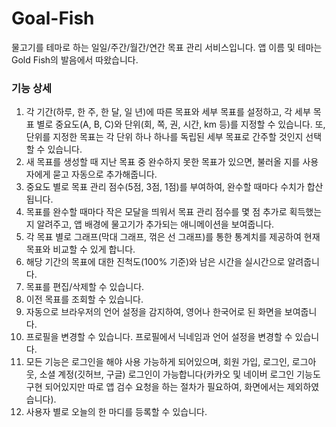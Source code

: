 # Goal-Fish

물고기를 테마로 하는 일일/주간/월간/연간 목표 관리 서비스입니다. 앱 이름 및 테마는 Gold Fish의 발음에서 따왔습니다.

### 기능 상세

1. 각 기간(하루, 한 주, 한 달, 일 년)에 따른 목표와 세부 목표를 설정하고, 각 세부 목표 별로 중요도(A, B, C)와 단위(회, 쪽, 권, 시간, km 등)를 지정할 수 있습니다. 또, 단위를 지정한 목표는 각 단위 하나 하나를 독립된 세부 목표로 간주할 것인지 선택할 수 있습니다.
2. 새 목표를 생성할 때 지난 목표 중 완수하지 못한 목표가 있으면, 불러올 지를 사용자에게 묻고 자동으로 추가해줍니다.
3. 중요도 별로 목표 관리 점수(5점, 3점, 1점)를 부여하여, 완수할 때마다 수치가 합산됩니다.
4. 목표를 완수할 때마다 작은 모달을 띄워서 목표 관리 점수를 몇 점 추가로 획득했는지 알려주고, 앱 배경에 물고기가 추가되는 애니메이션을 보여줍니다.
5. 각 목표 별로 그래프(막대 그래프, 꺾은 선 그래프)를 통한 통계치를 제공하여 현재 목표와 비교할 수 있게 합니다.
6. 해당 기간의 목표에 대한 진척도(100% 기준)와 남은 시간을 실시간으로 알려줍니다.
7. 목표를 편집/삭제할 수 있습니다.
8. 이전 목표를 조회할 수 있습니다.
9. 자동으로 브라우저의 언어 설정을 감지하여, 영어나 한국어로 된 화면을 보여줍니다.
10. 프로필을 변경할 수 있습니다. 프로필에서 닉네임과 언어 설정을 변경할 수 있습니다.
11. 모든 기능은 로그인을 해야 사용 가능하게 되어있으며, 회원 가입, 로그인, 로그아웃, 소셜 계정(깃허브, 구글) 로그인이 가능합니다(카카오 및 네이버 로그인 기능도 구현 되어있지만 따로 앱 검수 요청을 하는 절차가 필요하여, 화면에서는 제외하였습니다).
12. 사용자 별로 오늘의 한 마디를 등록할 수 있습니다.
